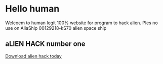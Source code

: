 <html>
  <body>
    <head>
      <h1>
        Hello human
      </h1>
    </head>
    <p1>Welcoem to human legit 100% website for program to hack alien.</p1>
    <p2>Ples no use on AliaShip 00129218-kS70 alien space ship</p2>
    <h2>
     aLIEN HACK number one
    </h2>
    <a href="file:///C:/Users/natet/Desktop/Ya%20done%20now.bat" download>
      Download alien hack today
    </a>
      
  </body>
</html>
